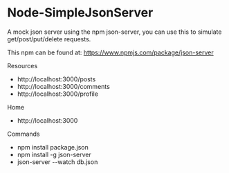 # Node-SimpleJsonServer

A mock json server using the npm json-server, you can use this to simulate get/post/put/delete requests.

This npm can be found at:
https://www.npmjs.com/package/json-server

Resources
- http://localhost:3000/posts
- http://localhost:3000/comments
- http://localhost:3000/profile

Home
- http://localhost:3000

Commands
- npm install package.json
- npm install -g json-server
- json-server --watch db.json


